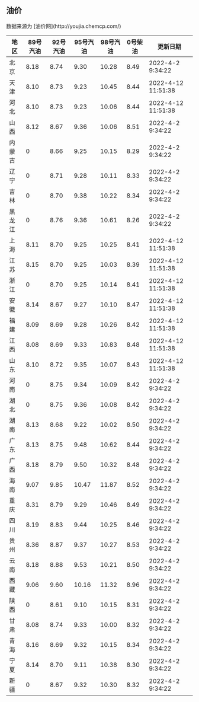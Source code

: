 
<!DOCTYPE html>
<html lang="zh-cn">
<head>
<link href="https://cdn.jsdelivr.net/gh/RookieFanzk/link/github.css" rel="stylesheet">
</head>

<body>
<h2>油价</h2>
<p>数据来源为 [油价网](http://youjia.chemcp.com/) </p>
<table>
<thead>
<tr>
<th>地区</th>
<th>89号汽油</th>
<th>92号汽油</th>
<th>95号汽油</th>
<th>98号汽油</th>
<th>0号柴油</th>
<th>更新日期</th>
</tr>
</thead>
<tbody>
<tr>
<td>北京</td>
<td>8.18</td>
<td>8.74</td>
<td>9.30</td>
<td>10.28</td>
<td>8.49</td>
<td>2022-4-2 9:34:22</td>
</tr>
<tr>
<td>天津</td>
<td>8.10</td>
<td>8.73</td>
<td>9.23</td>
<td>10.45</td>
<td>8.44</td>
<td>2022-4-12 11:51:38</td>
</tr>
<tr>
<td>河北</td>
<td>8.10</td>
<td>8.73</td>
<td>9.23</td>
<td>10.06</td>
<td>8.44</td>
<td>2022-4-12 11:51:38</td>
</tr>
<tr>
<td>山西</td>
<td>8.12</td>
<td>8.67</td>
<td>9.36</td>
<td>10.06</td>
<td>8.51</td>
<td>2022-4-2 9:34:22</td>
</tr>
<tr>
<td>内蒙古</td>
<td>0</td>
<td>8.66</td>
<td>9.25</td>
<td>10.15</td>
<td>8.29</td>
<td>2022-4-2 9:34:22</td>
</tr>
<tr>
<td>辽宁</td>
<td>0</td>
<td>8.71</td>
<td>9.28</td>
<td>10.11</td>
<td>8.33</td>
<td>2022-4-2 9:34:22</td>
</tr>
<tr>
<td>吉林</td>
<td>0</td>
<td>8.70</td>
<td>9.38</td>
<td>10.22</td>
<td>8.34</td>
<td>2022-4-2 9:34:22</td>
</tr>
<tr>
<td>黑龙江</td>
<td>0</td>
<td>8.76</td>
<td>9.36</td>
<td>10.61</td>
<td>8.26</td>
<td>2022-4-2 9:34:22</td>
</tr>
<tr>
<td>上海</td>
<td>8.11</td>
<td>8.70</td>
<td>9.25</td>
<td>10.25</td>
<td>8.41</td>
<td>2022-4-12 11:51:38</td>
</tr>
<tr>
<td>江苏</td>
<td>8.15</td>
<td>8.70</td>
<td>9.25</td>
<td>10.03</td>
<td>8.39</td>
<td>2022-4-12 11:51:38</td>
</tr>
<tr>
<td>浙江</td>
<td>0</td>
<td>8.70</td>
<td>9.25</td>
<td>10.14</td>
<td>8.41</td>
<td>2022-4-12 11:51:38</td>
</tr>
<tr>
<td>安徽</td>
<td>8.14</td>
<td>8.67</td>
<td>9.27</td>
<td>10.10</td>
<td>8.47</td>
<td>2022-4-12 11:51:38</td>
</tr>
<tr>
<td>福建</td>
<td>8.09</td>
<td>8.69</td>
<td>9.28</td>
<td>10.26</td>
<td>8.42</td>
<td>2022-4-12 11:51:38</td>
</tr>
<tr>
<td>江西</td>
<td>8.08</td>
<td>8.69</td>
<td>9.33</td>
<td>10.83</td>
<td>8.48</td>
<td>2022-4-12 11:51:38</td>
</tr>
<tr>
<td>山东</td>
<td>8.10</td>
<td>8.72</td>
<td>9.35</td>
<td>10.07</td>
<td>8.43</td>
<td>2022-4-12 11:51:38</td>
</tr>
<tr>
<td>河南</td>
<td>0</td>
<td>8.75</td>
<td>9.34</td>
<td>10.09</td>
<td>8.42</td>
<td>2022-4-2 9:34:22</td>
</tr>
<tr>
<td>湖北</td>
<td>0</td>
<td>8.75</td>
<td>9.36</td>
<td>10.08</td>
<td>8.42</td>
<td>2022-4-2 9:34:22</td>
</tr>
<tr>
<td>湖南</td>
<td>8.13</td>
<td>8.68</td>
<td>9.22</td>
<td>10.02</td>
<td>8.50</td>
<td>2022-4-2 9:34:22</td>
</tr>
<tr>
<td>广东</td>
<td>8.13</td>
<td>8.75</td>
<td>9.48</td>
<td>10.62</td>
<td>8.44</td>
<td>2022-4-2 9:34:22</td>
</tr>
<tr>
<td>广西</td>
<td>8.18</td>
<td>8.79</td>
<td>9.50</td>
<td>10.32</td>
<td>8.48</td>
<td>2022-4-2 9:34:22</td>
</tr>
<tr>
<td>海南</td>
<td>9.07</td>
<td>9.85</td>
<td>10.47</td>
<td>11.87</td>
<td>8.52</td>
<td>2022-4-2 9:34:22</td>
</tr>
<tr>
<td>重庆</td>
<td>8.31</td>
<td>8.79</td>
<td>9.29</td>
<td>10.46</td>
<td>8.49</td>
<td>2022-4-2 9:34:22</td>
</tr>
<tr>
<td>四川</td>
<td>8.19</td>
<td>8.83</td>
<td>9.44</td>
<td>10.25</td>
<td>8.46</td>
<td>2022-4-2 9:34:22</td>
</tr>
<tr>
<td>贵州</td>
<td>8.36</td>
<td>8.87</td>
<td>9.37</td>
<td>10.27</td>
<td>8.53</td>
<td>2022-4-2 9:34:22</td>
</tr>
<tr>
<td>云南</td>
<td>8.18</td>
<td>8.88</td>
<td>9.53</td>
<td>10.21</td>
<td>8.50</td>
<td>2022-4-2 9:34:22</td>
</tr>
<tr>
<td>西藏</td>
<td>9.06</td>
<td>9.60</td>
<td>10.16</td>
<td>11.32</td>
<td>8.96</td>
<td>2022-4-2 9:34:22</td>
</tr>
<tr>
<td>陕西</td>
<td>0</td>
<td>8.61</td>
<td>9.10</td>
<td>10.15</td>
<td>8.31</td>
<td>2022-4-2 9:34:22</td>
</tr>
<tr>
<td>甘肃</td>
<td>8.08</td>
<td>8.74</td>
<td>9.33</td>
<td>10.00</td>
<td>8.32</td>
<td>2022-4-2 9:34:22</td>
</tr>
<tr>
<td>青海</td>
<td>8.16</td>
<td>8.69</td>
<td>9.32</td>
<td>10.15</td>
<td>8.34</td>
<td>2022-4-2 9:34:22</td>
</tr>
<tr>
<td>宁夏</td>
<td>8.14</td>
<td>8.70</td>
<td>9.11</td>
<td>10.38</td>
<td>8.30</td>
<td>2022-4-2 9:34:22</td>
</tr>
<tr>
<td>新疆</td>
<td>0</td>
<td>8.67</td>
<td>9.32</td>
<td>10.30</td>
<td>8.32</td>
<td>2022-4-2 9:34:22</td>
</tr>
</tbody>
</table>
</body>
</html>
